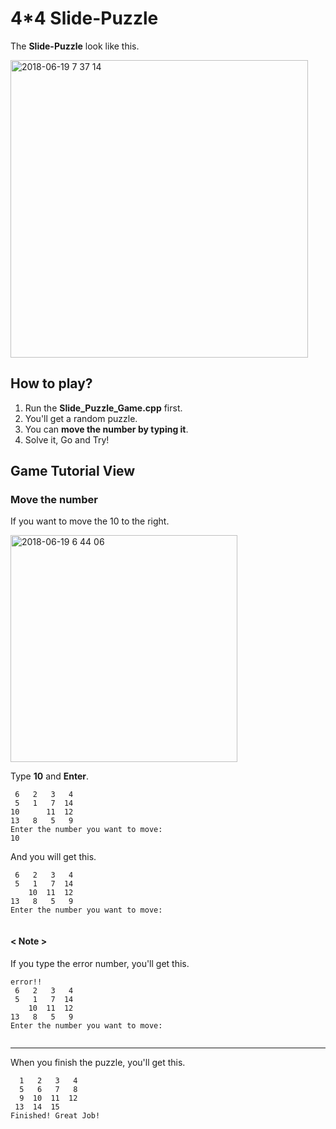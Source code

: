# 4*4 Slide-Puzzle

The **Slide-Puzzle** look like this.

<img width="476" alt="2018-06-19 7 37 14" src="https://user-images.githubusercontent.com/40336920/41595130-4cf2171c-73f8-11e8-94df-788a68ac4861.png">


## How to play?

1. Run the **Slide_Puzzle_Game.cpp** first.
2. You'll get a random puzzle.
3. You can **move the number by typing it**.
4. Solve it, Go and Try!

## Game Tutorial View
### Move the number
If you want to move the 10 to the right.

<img width="363" alt="2018-06-19 6 44 06" src="https://user-images.githubusercontent.com/40336920/41593202-e019b5e2-73f1-11e8-961a-df1064154e6a.png">

Type **10** and **Enter**.

```
 6   2   3   4
 5   1   7  14
10      11  12
13   8   5   9
Enter the number you want to move:
10
```
And you will get this.

```
 6   2   3   4
 5   1   7  14
    10  11  12
13   8   5   9
Enter the number you want to move:
 
```
#### < Note >

If you type the error number, you'll get this.

```
error!!
 6   2   3   4
 5   1   7  14
    10  11  12
13   8   5   9
Enter the number you want to move:
 
```
***
When you finish the puzzle, you'll get this.

```
  1   2   3   4 
  5   6   7   8 
  9  10  11  12 
 13  14  15     
Finished! Great Job!
```





